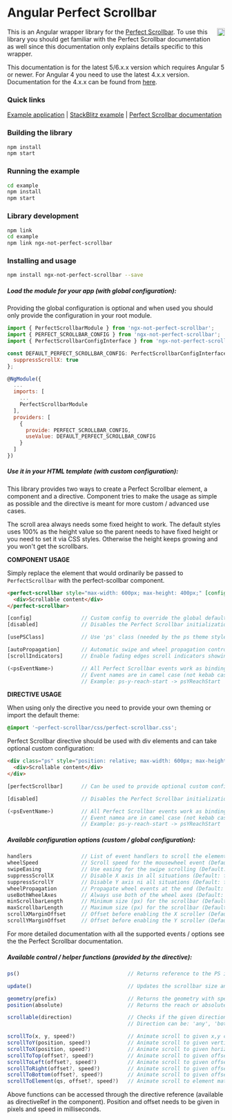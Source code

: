 # Angular Perfect Scrollbar

<a href="https://badge.fury.io/js/ngx-not-perfect-scrollbar"><img src="https://badge.fury.io/js/ngx-not-perfect-scrollbar.svg" align="right" alt="npm version" height="18"></a>

This is an Angular wrapper library for the [Perfect Scrollbar](https://utatti.github.io/perfect-scrollbar/). To use this library you should get familiar with the Perfect Scrollbar documentation as well since this documentation only explains details specific to this wrapper.

This documentation is for the latest 5/6.x.x version which requires Angular 5 or newer. For Angular 4 you need to use the latest 4.x.x version. Documentation for the 4.x.x can be found from <a href="https://github.com/zefoy/ngx-not-perfect-scrollbar/tree/4.x.x/">here</a>.

### Quick links

[Example application](https://zefoy.github.io/ngx-not-perfect-scrollbar/)
 |
[StackBlitz example](https://stackblitz.com/github/zefoy/ngx-not-perfect-scrollbar/tree/master/example)
 |
[Perfect Scrollbar documentation](https://github.com/utatti/perfect-scrollbar/)

### Building the library

```bash
npm install
npm start
```

### Running the example

```bash
cd example
npm install
npm start
```

### Library development


```bash
npm link
cd example
npm link ngx-not-perfect-scrollbar
```

### Installing and usage

```bash
npm install ngx-not-perfect-scrollbar --save
```

##### Load the module for your app (with global configuration):

Providing the global configuration is optional and when used you should only provide the configuration in your root module.

```javascript
import { PerfectScrollbarModule } from 'ngx-not-perfect-scrollbar';
import { PERFECT_SCROLLBAR_CONFIG } from 'ngx-not-perfect-scrollbar';
import { PerfectScrollbarConfigInterface } from 'ngx-not-perfect-scrollbar';

const DEFAULT_PERFECT_SCROLLBAR_CONFIG: PerfectScrollbarConfigInterface = {
  suppressScrollX: true
};

@NgModule({
  ...
  imports: [
    ...
    PerfectScrollbarModule
  ],
  providers: [
    {
      provide: PERFECT_SCROLLBAR_CONFIG,
      useValue: DEFAULT_PERFECT_SCROLLBAR_CONFIG
    }
  ]
})
```

##### Use it in your HTML template (with custom configuration):

This library provides two ways to create a Perfect Scrollbar element, a component and a directive. Component tries to make the usage as simple as possible and the directive is meant for more custom / advanced use cases.

The scroll area always needs some fixed height to work. The default styles uses 100% as the height value so the parent needs to have fixed height or you need to set it via CSS styles. Otherwise the height keeps growing and you won't get the scrollbars.

**COMPONENT USAGE**

Simply replace the element that would ordinarily be passed to `PerfectScrollbar` with the perfect-scollbar component.

```html
<perfect-scrollbar style="max-width: 600px; max-height: 400px;" [config]="config">
  <div>Scrollable content</div>
</perfect-scrollbar>
```

```javascript
[config]                // Custom config to override the global defaults.
[disabled]              // Disables the Perfect Scrollbar initialization.

[usePSClass]            // Use 'ps' class (needed by the ps theme styles).

[autoPropagation]       // Automatic swipe and wheel propagation control.
[scrollIndicators]      // Enable fading edges scroll indicators showing.

(<psEventName>)         // All Perfect Scrollbar events work as bindings.
                        // Event names are in camel case (not kebab case).
                        // Example: ps-y-reach-start -> psYReachStart
```

**DIRECTIVE USAGE**

When using only the directive you need to provide your own theming or import the default theme:

```css
@import '~perfect-scrollbar/css/perfect-scrollbar.css';
```

Perfect Scrollbar directive should be used with div elements and can take optional custom configuration:

```html
<div class="ps" style="position: relative; max-width: 600px; max-height: 400px;" [perfectScrollbar]="config">
  <div>Scrollable content</div>
</div>
```

```javascript
[perfectScrollbar]      // Can be used to provide optional custom config.

[disabled]              // Disables the Perfect Scrollbar initialization.

(<psEventName>)         // All Perfect Scrollbar events work as bindings.
                        // Event namea are in camel case (not kebab case).
                        // Example: ps-y-reach-start -> psYReachStart
```

##### Available configuration options (custom / global configuration):

```javascript
handlers                // List of event handlers to scroll the element.
wheelSpeed              // Scroll speed for the mousewheel event (Default: 1).
swipeEasing             // Use easing for the swipe scrolling (Default: true).
suppressScrollX         // Disable X axis in all situations (Default: false).
suppressScrollY         // Disable Y axis ni all situations (Default: false).
wheelPropagation        // Propagate wheel events at the end (Default: false).
useBothWheelAxes        // Always use both of the wheel axes (Default: false).
minScrollbarLength      // Minimum size (px) for the scrollbar (Default: null).
maxScrollbarLength      // Maximum size (px) for the scrollbar (Default: null).
scrollXMarginOffset     // Offset before enabling the X scroller (Default: 0).
scrollYMarginOffset     // Offset before enabling the Y scroller (Default: 0).
```

For more detailed documentation with all the supported events / options see the the Perfect Scrollbar documentation.

##### Available control / helper functions (provided by the directive):

```javascript
ps()                                   // Returns reference to the PS instance.

update()                               // Updates the scrollbar size and position.

geometry(prefix)                       // Returns the geometry with specified prefix.
position(absolute)                     // Returns the reach or absolute scroll position.

scrollable(direction)                  // Checks if the given direction is scrollable.
                                       // Direction can be: 'any', 'both', 'x', 'y'

scrollTo(x, y, speed?)                 // Animate scroll to given x,y coordinates.
scrollToY(position, speed?)            // Animate scroll to given vertical position.
scrollToX(position, speed?)            // Animate scroll to given horizontal position.
scrollToTop(offset?, speed?)           // Animate scroll to given offset from the top.
scrollToLeft(offset?, speed?)          // Animate scroll to given offset from the left.
scrollToRight(offset?, speed?)         // Animate scroll to given offset from the right.
scrollToBottom(offset?, speed?)        // Animate scroll to given offset from the bottom.
scrollToElement(qs, offset?, speed?)   // Animate scroll to element matching query selectors.
```

Above functions can be accessed through the directive reference (available as directiveRef in the component). Position and offset needs to be given in pixels and speed in milliseconds.
